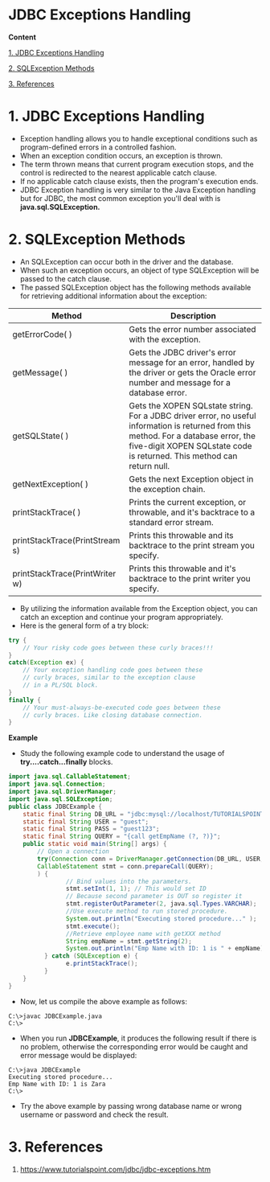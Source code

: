 # JDBC Exceptions Handling

**Content**

[1. JDBC Exceptions Handling](#1-jdbc-exceptions-handling)

[2. SQLException Methods](#2-sqlexception-methods)

[3. References](#3-references)

# 1. JDBC Exceptions Handling

-   Exception handling allows you to handle exceptional conditions such as program-defined errors in a controlled fashion.
-   When an exception condition occurs, an exception is thrown.
-   The term thrown means that current program execution stops, and the control is redirected to the nearest applicable catch clause.
-   If no applicable catch clause exists, then the program's execution ends.
-   JDBC Exception handling is very similar to the Java Exception handling but for JDBC, the most common exception you'll deal with is **java.sql.SQLException.**

# 2. SQLException Methods

-   An SQLException can occur both in the driver and the database.
-   When such an exception occurs, an object of type SQLException will be passed to the catch clause.
-   The passed SQLException object has the following methods available for retrieving additional information about the exception:

| **Method**                     | **Description**                                                                                                                                                                                                 |
|--------------------------------|-----------------------------------------------------------------------------------------------------------------------------------------------------------------------------------------------------------------|
| getErrorCode( )                | Gets the error number associated with the exception.                                                                                                                                                            |
| getMessage( )                  | Gets the JDBC driver's error message for an error, handled by the driver or gets the Oracle error number and message for a database error.                                                                      |
| getSQLState( )                 | Gets the XOPEN SQLstate string. For a JDBC driver error, no useful information is returned from this method. For a database error, the five-digit XOPEN SQLstate code is returned. This method can return null. |
| getNextException( )            | Gets the next Exception object in the exception chain.                                                                                                                                                          |
| printStackTrace( )             | Prints the current exception, or throwable, and it's backtrace to a standard error stream.                                                                                                                      |
| printStackTrace(PrintStream s) | Prints this throwable and its backtrace to the print stream you specify.                                                                                                                                        |
| printStackTrace(PrintWriter w) | Prints this throwable and it's backtrace to the print writer you specify.                                                                                                                                       |

-   By utilizing the information available from the Exception object, you can catch an exception and continue your program appropriately.
-   Here is the general form of a try block:

```java
try {
    // Your risky code goes between these curly braces!!!
}
catch(Exception ex) {
    // Your exception handling code goes between these
    // curly braces, similar to the exception clause
    // in a PL/SQL block.
}
finally {
    // Your must-always-be-executed code goes between these
    // curly braces. Like closing database connection.
}
```

**Example**

-   Study the following example code to understand the usage of **try....catch...finally** blocks.

```java
import java.sql.CallableStatement;
import java.sql.Connection;
import java.sql.DriverManager;
import java.sql.SQLException;
public class JDBCExample {
    static final String DB_URL = "jdbc:mysql://localhost/TUTORIALSPOINT";
    static final String USER = "guest";
    static final String PASS = "guest123";
    static final String QUERY = "{call getEmpName (?, ?)}";
    public static void main(String[] args) {
        // Open a connection
        try(Connection conn = DriverManager.getConnection(DB_URL, USER, PASS);
        CallableStatement stmt = conn.prepareCall(QUERY);
        ) {
                // Bind values into the parameters.
                stmt.setInt(1, 1); // This would set ID
                // Because second parameter is OUT so register it
                stmt.registerOutParameter(2, java.sql.Types.VARCHAR);
                //Use execute method to run stored procedure.
                System.out.println("Executing stored procedure..." );
                stmt.execute();
                //Retrieve employee name with getXXX method
                String empName = stmt.getString(2);
                System.out.println("Emp Name with ID: 1 is " + empName);
          } catch (SQLException e) {
                e.printStackTrace();
          }
    }
}
```

-   Now, let us compile the above example as follows:

```
C:\>javac JDBCExample.java
C:\>
```

-   When you run **JDBCExample**, it produces the following result if there is no problem, otherwise the corresponding error would be caught and error message would be displayed:

```
C:\>java JDBCExample
Executing stored procedure...
Emp Name with ID: 1 is Zara
C:\>
```

-   Try the above example by passing wrong database name or wrong username or password and check the result.

# 3. References

1.  https://www.tutorialspoint.com/jdbc/jdbc-exceptions.htm
